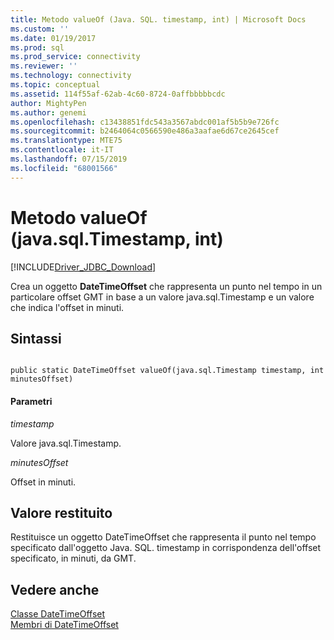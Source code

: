 ```yaml
---
title: Metodo valueOf (Java. SQL. timestamp, int) | Microsoft Docs
ms.custom: ''
ms.date: 01/19/2017
ms.prod: sql
ms.prod_service: connectivity
ms.reviewer: ''
ms.technology: connectivity
ms.topic: conceptual
ms.assetid: 114f55af-62ab-4c60-8724-0affbbbbbcdc
author: MightyPen
ms.author: genemi
ms.openlocfilehash: c13438851fdc543a3567abdc001af5b5b9e726fc
ms.sourcegitcommit: b2464064c0566590e486a3aafae6d67ce2645cef
ms.translationtype: MTE75
ms.contentlocale: it-IT
ms.lasthandoff: 07/15/2019
ms.locfileid: "68001566"
---
```

# <a name="valueof-method-javasqltimestamp-int"></a>Metodo valueOf (java.sql.Timestamp, int)
[!INCLUDE[Driver_JDBC_Download](../../../includes/driver_jdbc_download.md)]

  Crea un oggetto **DateTimeOffset** che rappresenta un punto nel tempo in un particolare offset GMT in base a un valore java.sql.Timestamp e un valore che indica l'offset in minuti.  
  
## <a name="syntax"></a>Sintassi  
  
```  
  
public static DateTimeOffset valueOf(java.sql.Timestamp timestamp, int minutesOffset)  
```  
  
#### <a name="parameters"></a>Parametri  
 *timestamp*  
  
 Valore java.sql.Timestamp.  
  
 *minutesOffset*  
  
 Offset in minuti.  
  
## <a name="return-value"></a>Valore restituito  
 Restituisce un oggetto DateTimeOffset che rappresenta il punto nel tempo specificato dall'oggetto Java. SQL. timestamp in corrispondenza dell'offset specificato, in minuti, da GMT.  
  
## <a name="see-also"></a>Vedere anche  
 [Classe DateTimeOffset](../../../connect/jdbc/reference/datetimeoffset-class.md)   
 [Membri di DateTimeOffset](../../../connect/jdbc/reference/datetimeoffset-members.md)  
  
  
